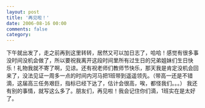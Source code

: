 ```yaml
---
layout: post
title: '再见啦！'
date: 2006-08-16 00:00
comments: false
category: 
---
```

    

下午就出发了，走之前再到这里转转，居然又可以加日志了，哈哈！感觉有很多事没时间没机会做了，所以要祝我离开这段时间里所有过生日的兄弟姐妹们生日快乐！礼物我就不寄了啊，见谅。还有祝老师们教师节快乐，那天我是肯定没机会回来了，没法见证一周多一点的时间内河马把1班带到遥遥领先。（带高一还是不错滴，这届高三任务艰巨，指标已经下达了，估计会很高，唉，都怪我们。。。） 我还有别的事情，就写这么多了。朋友们，再见啦！我会记住你们滴，1班实在是太好了。
